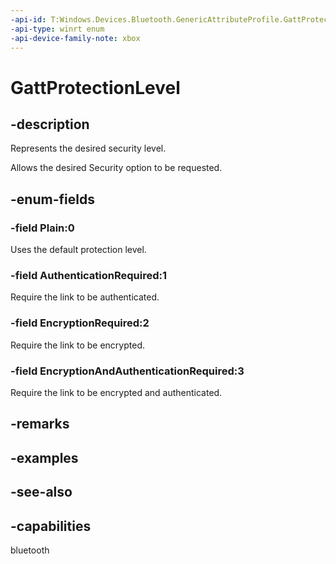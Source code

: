 ```yaml
---
-api-id: T:Windows.Devices.Bluetooth.GenericAttributeProfile.GattProtectionLevel
-api-type: winrt enum
-api-device-family-note: xbox
---
```


<!-- Enumeration syntax
public enum Windows.Devices.Bluetooth.GenericAttributeProfile.GattProtectionLevel : int
-->

# GattProtectionLevel

## -description
Represents the desired security level.

Allows the desired Security option to be requested.

## -enum-fields
### -field Plain:0
Uses the default protection level.

### -field AuthenticationRequired:1
Require the link to be authenticated.

### -field EncryptionRequired:2
Require the link to be encrypted.

### -field EncryptionAndAuthenticationRequired:3
Require the link to be encrypted and authenticated.


## -remarks

## -examples

## -see-also
## -capabilities
bluetooth

